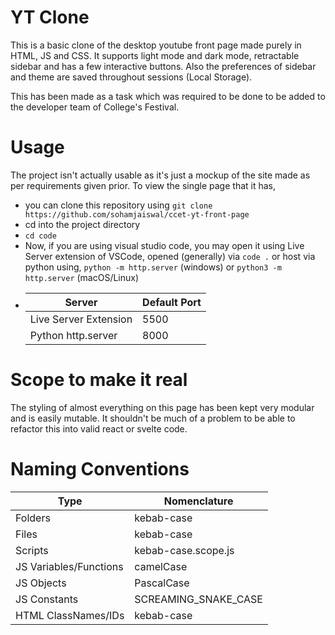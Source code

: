 # YT Clone
This is a basic clone of the desktop youtube front page made purely in HTML, JS and CSS. It supports light mode and dark mode, retractable sidebar and has a few interactive buttons. Also the preferences of sidebar and theme are saved throughout sessions (Local Storage).

This has been made as a task which was required to be done to be added to the developer team of College's Festival.

# Usage
The project isn't actually usable as it's just a mockup of the site made as per requirements given prior. To view the single page that it has, 
- you can clone this repository using 
  `git clone https://github.com/sohamjaiswal/ccet-yt-front-page`
- cd into the project directory
- `cd code`
- Now, if you are using visual studio code, you may open it using Live Server extension of VSCode, opened (generally) via `code .` or host via python using, `python -m http.server` (windows) or `python3 -m http.server` (macOS/Linux) 
-   | Server                | Default Port |
    |-----------------------|--------------|
    | Live Server Extension | 5500         |
    | Python http.server    | 8000         |

# Scope to make it real
The styling of almost everything on this page has been kept very modular and is easily mutable. It shouldn't be much of a problem to be able to refactor this into valid react or svelte code.

# Naming Conventions 
| Type                   | Nomenclature         |
|------------------------|----------------------|
| Folders                | kebab-case           |
| Files                  | kebab-case           |
| Scripts                | kebab-case.scope.js  |
| JS Variables/Functions | camelCase            |
| JS Objects             | PascalCase           |
| JS Constants           | SCREAMING_SNAKE_CASE |
| HTML ClassNames/IDs    | kebab-case           |
